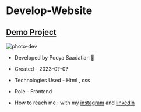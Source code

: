 # Develop-Website

## [Demo Project](https://p-stn.github.io/Develop-Website/)

![photo-dev](https://github.com/p-stn/Develop-Website-Template/assets/63667741/efe74fb8-c971-4bca-9119-6e17809d0af9)


- Developed by Pooya Saadatian 🤙

-  Created - 2023-0?-0?

- Technologies Used - Html , css  

- Role - Frontend

- How to reach me : with my [instagram](https://instagram.com/poya_saadatian) and [linkedin](https://linkedin.com/in/pooya-saadatian-35ab24278)
